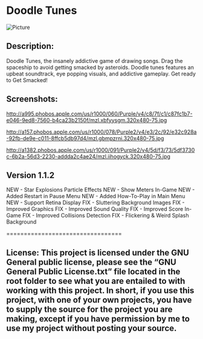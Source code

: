 Doodle Tunes
===========

![Picture](http://gyazo.com/25365eac65a0bdf86987754a691d8f3c.png)

## Description:
Doodle Tunes, the insanely addictive game of drawing songs. Drag the spaceship to avoid getting smacked by asteroids. Doodle tunes features an upbeat soundtrack, eye popping visuals, and addictive gameplay. Get ready to Get Smacked!

## Screenshots:
http://a995.phobos.apple.com/us/r1000/060/Purple/v4/c8/7f/c1/c87fc1b7-e046-9ed8-7560-b4ca23b2150f/mzl.xbfyysgm.320x480-75.jpg

http://a157.phobos.apple.com/us/r1000/078/Purple2/v4/e3/2c/92/e32c928a-92fb-de9e-c011-8ffcb5db97d4/mzl.gbmpzrni.320x480-75.jpg

http://a1382.phobos.apple.com/us/r1000/091/Purple2/v4/5d/f3/73/5df3730c-6b2a-56d3-2230-addda2c4ae24/mzl.iihogyck.320x480-75.jpg


## Version 1.1.2
NEW - Star Explosions Particle Effects
NEW - Show Meters In-Game
NEW - Added Restart in Pause Menu
NEW - Added How-To-Play in Main Menu
NEW - Support Retina Display
FIX - Sluttering Background Images
FIX - Improved Graphics
FIX - Improved Sound Quality
FIX - Improved Score In-Game
FIX - Improved Collisions Detection
FIX - Flickering & Weird Splash Background


=================================
## License: This project is licensed under the GNU General public license, please see the “GNU General Public License.txt” file located in the root folder to see what you are entailed to with working with this project. In short, if you use this project, with one of your own projects, you have to supply the source for the project you are making, except if you have permission by me to use my project without posting your source.
